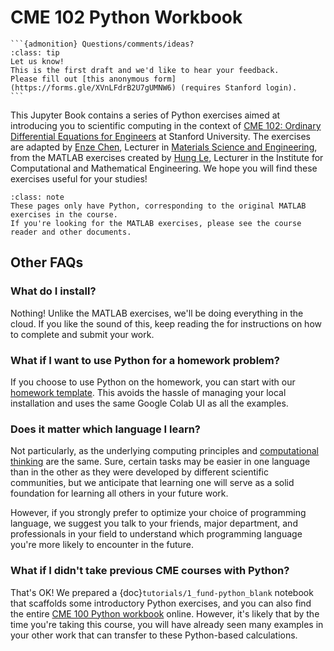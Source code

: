 # CME 102 Python Workbook 

````{margin}
```{admonition} Questions/comments/ideas?
:class: tip
Let us know!
This is the first draft and we'd like to hear your feedback.
Please fill out [this anonymous form](https://forms.gle/XVnLFdrB2U7gUMNW6) (requires Stanford login).
```
````


This Jupyter Book contains a series of Python exercises aimed at introducing you to scientific computing in the context of [CME 102: Ordinary Differential Equations for Engineers](https://explorecourses.stanford.edu/search?q=cme102+laplace) at Stanford University.
The exercises are adapted by [Enze Chen](https://mse.stanford.edu/people/enze-chen), Lecturer in [Materials Science and Engineering](https://mse.stanford.edu/), from the MATLAB exercises created by [Hung Le](https://icme.stanford.edu/people/hung-le), Lecturer in the Institute for Computational and Mathematical Engineering.
We hope you will find these exercises useful for your studies!


```{admonition} Important note for students
:class: note
These pages only have Python, corresponding to the original MATLAB exercises in the course.
If you're looking for the MATLAB exercises, please see the course reader and other documents.
```



## Other FAQs

### What do I install?

Nothing! Unlike the MATLAB exercises, we'll be doing everything in the cloud. 
If you like the sound of this, keep reading the [](workbook/0_usage.ipynb) for instructions on how to complete and submit your work.


### What if I want to use Python for a homework problem?

If you choose to use Python on the homework, you can start with our [homework template](./tutorials/homework_template).
This avoids the hassle of managing your local installation and uses the same Google Colab UI as all the examples.


### Does it matter which language I learn?

Not particularly, as the underlying computing principles and [computational thinking](https://en.wikipedia.org/wiki/Computational_thinking) are the same.
Sure, certain tasks may be easier in one language than in the other as they were developed by different scientific communities, but we anticipate that learning one will serve as a solid foundation for learning all others in your future work.

However, if you strongly prefer to optimize your choice of programming language, we suggest you talk to your friends, major department, and professionals in your field to understand which programming language you're more likely to encounter in the future.


### What if I didn't take previous CME courses with Python?

That's OK!
We prepared a {doc}`tutorials/1_fund-python_blank` notebook that scaffolds some introductory Python exercises, and you can also find the entire [CME 100 Python workbook](https://enze-chen.github.io/cme100-python/intro.html) online.
However, it's likely that by the time you're taking this course, you will have already seen many examples in your other work that can transfer to these Python-based calculations.


<!-- ```{admonition} This book is a work in progress
:class: warning
It is **not** currently being used in any class and things may break at any time.
``` -->

<!-- ## Table of contents

```{tableofcontents}
``` 
https://fontawesome.com/search?o=r&s=solid&ip=classic
-->
